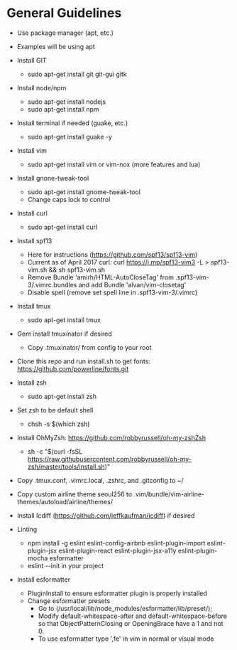 # General Guidelines
- Use package manager (apt, etc.)
- Examples will be using apt

- Install GIT
  - sudo apt-get install git git-gui gitk
- Install node/npm
  - sudo apt-get install nodejs
  - sudo apt-get install npm
- Install terminal if needed (guake, etc.)
  - sudo apt-get install guake -y
- Install vim
  - sudo apt-get install vim or vim-nox (more features and lua)
- Install gnone-tweak-tool
  - sudo apt-get install gnome-tweak-tool
  - Change caps lock to control
- Install curl
  - sudo apt-get install curl
- Install spf13
  - Here for instructions (https://github.com/spf13/spf13-vim)
  - Current as of April 2017 curl: curl https://j.mp/spf13-vim3 -L > spf13-vim.sh && sh spf13-vim.sh
  - Remove Bundle 'amirh/HTML-AutoCloseTag' from .spf13-vim-3/.vimrc.bundles and add Bundle 'alvan/vim-closetag'
  - Disable spell (remove set spell line in .spf13-vim-3/.vimrc)
- Install tmux
  - sudo apt-get install tmux
- Gem install tmuxinator if desired
  - Copy .tmuxinator/ from config to your root
- Clone this repo and run install.sh to get fonts: https://github.com/powerline/fonts.git
- Install zsh
  - sudo apt-get install zsh
- Set zsh to be default shell
  - chsh -s $(which zsh)
- Install OhMyZsh: https://github.com/robbyrussell/oh-my-zshZsh
  - sh -c "$(curl -fsSL https://raw.githubusercontent.com/robbyrussell/oh-my-zsh/master/tools/install.sh)"
- Copy .tmux.conf, .vimrc.local, .zshrc, and .gitconfig to ~/
- Copy custom airline theme seoul256 to .vim/bundle/vim-airline-themes/autoload/airline/themes/
- Install Icdiff (https://github.com/jeffkaufman/icdiff) if desired
- Linting
  - npm install -g eslint eslint-config-airbnb eslint-plugin-import eslint-plugin-jsx eslint-plugin-react eslint-plugin-jsx-a11y eslint-plugin-mocha esformatter
  - eslint --init in your project
- Install esformatter
  - PluginInstall to ensure esformatter plugin is properly installed
  - Change esformatter presets
    - Go to (/usr/local/lib/node_modules/esformatter/lib/preset/);
    - Modify default-whitespace-after and default-whitespace-before so that
      ObjectPatternClosing or OpeningBrace have a 1 and not 0.
    - To use esformatter type ',fe' in vim in normal or visual mode
